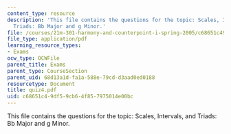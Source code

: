 ```yaml
---
content_type: resource
description: 'This file contains the questions for the topic: Scales, Intervals, and
  Triads: Bb Major and g Minor.'
file: /courses/21m-301-harmony-and-counterpoint-i-spring-2005/c68651c49df59cb64f857975014e00bc_quiz4.pdf
file_type: application/pdf
learning_resource_types:
- Exams
ocw_type: OCWFile
parent_title: Exams
parent_type: CourseSection
parent_uid: 68d13a1d-fa1a-588e-79cd-d3aad0ed0188
resourcetype: Document
title: quiz4.pdf
uid: c68651c4-9df5-9cb6-4f85-7975014e00bc
---
```

This file contains the questions for the topic: Scales, Intervals, and Triads: Bb Major and g Minor.

